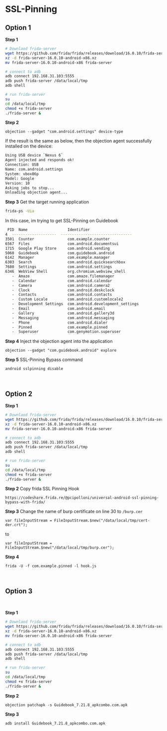 # SSL-Pinning

## Option 1

**Step 1**
```bash
# Downlaod frida-server
wget https://github.com/frida/frida/releases/download/16.0.10/frida-server-16.0.10-android-x86.xz
xz -d frida-server-16.0.10-android-x86.xz
mv frida-server-16.0.10-android-x86 frida-server

# connect to adb
adb connect 192.168.31.103:5555
adb push frida-server /data/local/tmp
adb shell

# run frida-server
su 
cd /data/local/tmp
chmod +x frida-server
./frida-server &
```

**Step 2**
```
objection --gadget "com.android.settings" device-type
```

If the result is the same as below, then the objection agent successfully installed on the device:
```bash
Using USB device `Nexus 6`
Agent injected and responds ok!
Connection: USB
Name: com.android.settings
System: vbox86p
Model: Google
Version: 10
Asking jobs to stop...
Unloading objection agent...
```

**Step 3**
Get the target running application
```bash
frida-ps -Uia
```

In this case, im trying to get SSL-Pinning on Guidebook
```bash
 PID  Name                  Identifier
4  --------------------  --------------------------------
3501  Counter               com.example.counter
6567  Files                 com.android.documentsui
1715  Google Play Store     com.android.vending
5060  Guidebook             com.guidebook.android
6142  Manager               com.example.manager
6303  Search                com.android.quicksearchbox
7680  Settings              com.android.settings
6346  WebView Shell         org.chromium.webview_shell
   -  Amaze                 com.amaze.filemanager
   -  Calendar              com.android.calendar
   -  Camera                com.android.camera2
   -  Clock                 com.android.deskclock
   -  Contacts              com.android.contacts
   -  Custom Locale         com.android.customlocale2
   -  Development Settings  com.android.development_settings
   -  Email                 com.android.email
   -  Gallery               com.android.gallery3d
   -  Messaging             com.android.messaging
   -  Phone                 com.android.dialer
   -  Pinned                com.example.pinned
   -  Superuser             com.genymotion.superuser
```

**Step 4**
Inject the objection agent into the application
```
objection --gadget "com.guidebook.android" explore
```

**Step 5**
SSL-Pinning Bypass command
```
android sslpinning disable
```

<br/>

## Option 2

**Step 1**
```bash
# Downlaod frida-server
wget https://github.com/frida/frida/releases/download/16.0.10/frida-server-16.0.10-android-x86.xz
xz -d frida-server-16.0.10-android-x86.xz
mv frida-server-16.0.10-android-x86 frida-server

# connect to adb
adb connect 192.168.31.103:5555
adb push frida-server /data/local/tmp
adb shell

# run frida-server
su 
cd /data/local/tmp
chmod +x frida-server
./frida-server &
```

**Step 2**
Copy frida SSL Pinning Hook
```
https://codeshare.frida.re/@pcipolloni/universal-android-ssl-pinning-bypass-with-frida/
```

**Step 3**
Change the name of burp certificate on line 30 to `/burp.cer`
```
var fileInputStream = FileInputStream.$new("/data/local/tmp/cert-der.crt");
```

to
```
var fileInputStream = FileInputStream.$new("/data/local/tmp/burp.cer");
```

**Step 4**
```
frida -U -f com.example.pinned -l hook.js
```

<br/>

## Option 3

<br/>

**Step 1**
```bash
# Downlaod frida-server
wget https://github.com/frida/frida/releases/download/16.0.10/frida-server-16.0.10-android-x86.xz
xz -d frida-server-16.0.10-android-x86.xz
mv frida-server-16.0.10-android-x86 frida-server

# connect to adb
adb connect 192.168.31.103:5555
adb push frida-server /data/local/tmp
adb shell

# run frida-server
su 
cd /data/local/tmp
chmod +x frida-server
./frida-server &
```

**Step 2**
```
objection patchapk -s Guidebook_7.21.8_apkcombo.com.apk
```

**Step 3**
```
adb install Guidebook_7.21.8_apkcombo.com.apk
```

